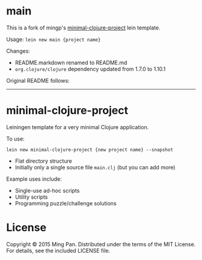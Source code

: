 # main

This is a fork of mingp's [minimal-clojure-project](https://github.com/mingp/minimal-clojure-project) lein template.

Usage: `lein new main {project name}`

Changes:
- README.markdown renamed to README.md
- `org.clojure/clojure` dependency updated from 1.7.0 to 1.10.1

Original README follows:

----

# minimal-clojure-project

Leiningen template for a very minimal Clojure application.

To use:

```
lein new minimal-clojure-project {new project name} --snapshot
```

* Flat directory structure
* Initially only a single source file `main.clj` (but you can add more)

Example uses include:

* Single-use ad-hoc scripts
* Utility scripts
* Programming puzzle/challenge solutions

# License

Copyright © 2015 Ming Pan.
Distributed under the terms of the MIT License.
For details, see the included LICENSE file.
